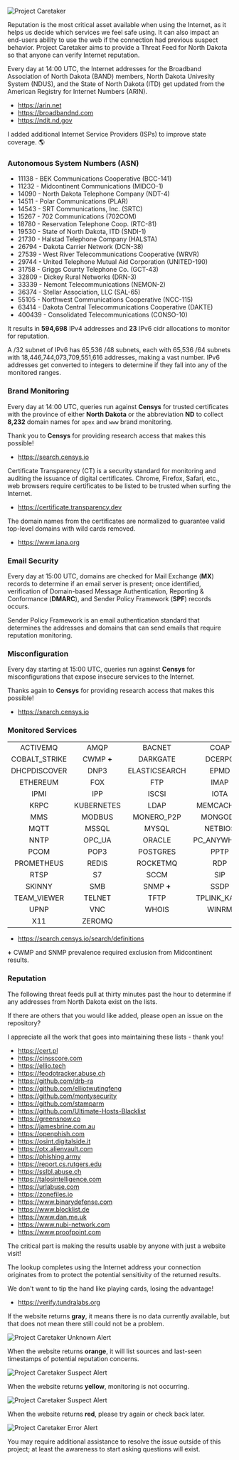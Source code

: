 ![Project Caretaker](images/caretaker.png)

Reputation is the most critical asset available when using the Internet, as it helps us decide which services we feel safe using. It can also impact an end-users ability to use the web if the connection had previous suspect behavior. Project Caretaker aims to provide a Threat Feed for North Dakota so that anyone can verify Internet reputation.

Every day at 14:00 UTC, the Internet addresses for the Broadband Association of North Dakota (BAND) members, North Dakota Univesity System (NDUS), and the State of North Dakota (ITD) get updated from the American Registry for Internet Numbers (ARIN).

- https://arin.net
- https://broadbandnd.com
- https://ndit.nd.gov

I added additional Internet Service Providers (ISPs) to improve state coverage. :earth_americas:

### Autonomous System Numbers (ASN)

* 11138 - BEK Communications Cooperative (BCC-141)
* 11232 - Midcontinent Communications (MIDCO-1)
* 14090 - North Dakota Telephone Company (NDT-4)
* 14511 - Polar Communications (PLAR)
* 14543 - SRT Communications, Inc. (SRTC)
* 15267 - 702 Communications (702COM)
* 18780 - Reservation Telephone Coop. (RTC-81)
* 19530 - State of North Dakota, ITD (SNDI-1)
* 21730 - Halstad Telephone Company (HALSTA)
* 26794 - Dakota Carrier Network (DCN-38)
* 27539 - West River Telecommunications Cooperative (WRVR)
* 29744 - United Telephone Mutual Aid Corporation (UNITED-190)
* 31758 - Griggs County Telephone Co. (GCT-43)
* 32809 - Dickey Rural Networks (DRN-3)
* 33339 - Nemont Telecommunications (NEMON-2)
* 36374 - Stellar Association, LLC (SAL-65)
* 55105 - Northwest Communications Cooperative (NCC-115)
* 63414 - Dakota Central Telecommunications Cooperative (DAKTE)
* 400439 - Consolidated Telecommunications (CONSO-10)

It results in **594,698** IPv4 addresses and **23** IPv6 cidr allocations to monitor for reputation. 

A /32 subnet of IPv6 has 65,536 /48 subnets, each with 65,536 /64 subnets with 18,446,744,073,709,551,616 addresses, making a vast number. IPv6 addresses get converted to integers to determine if they fall into any of the monitored ranges.

### Brand Monitoring

Every day at 14:00 UTC, queries run against **Censys** for trusted certificates with the province of either **North Dakota** or the abbreviation **ND** to collect **8,232** domain names for ```apex``` and ```www``` brand monitoring.

Thank you to **Censys** for providing research access that makes this possible!

- https://search.censys.io

Certificate Transparency (CT) is a security standard for monitoring and auditing the issuance of digital certificates. Chrome, Firefox, Safari, etc., web browsers require certificates to be listed to be trusted when surfing the Internet.

- https://certificate.transparency.dev

The domain names from the certificates are normalized to guarantee valid top-level domains with wild cards removed.

- https://www.iana.org

### Email Security

Every day at 15:00 UTC, domains are checked for Mail Exchange (**MX**) records to determine if an email server is present; once identified, verification of Domain-based Message Authentication, Reporting & Conformance (**DMARC**), and Sender Policy Framework (**SPF**) records occurs.

Sender Policy Framework is an email authentication standard that determines the addresses and domains that can send emails that require reputation monitoring.

### Misconfiguration

Every day starting at 15:00 UTC, queries run against **Censys** for misconfigurations that expose insecure services to the Internet. 

Thanks again to **Censys** for providing research access that makes this possible!

- https://search.censys.io

### Monitored Services

|     |     |     |     |
|:---:|:---:|:---:|:---:|
| ACTIVEMQ | AMQP | BACNET |COAP |
| COBALT_STRIKE | CWMP **+** | DARKGATE | DCERPC |
| DHCPDISCOVER | DNP3 | ELASTICSEARCH | EPMD |
| ETHEREUM | FOX | FTP | IMAP |
| IPMI | IPP | ISCSI | IOTA |
| KRPC | KUBERNETES | LDAP | MEMCACHED |
| MMS | MODBUS | MONERO_P2P | MONGODB | 
| MQTT | MSSQL | MYSQL | NETBIOS | 
| NNTP |  OPC_UA | ORACLE | PC_ANYWHERE |
| PCOM | POP3 | POSTGRES | PPTP |
|  PROMETHEUS | REDIS | ROCKETMQ | RDP |
| RTSP | S7 | SCCM | SIP |
| SKINNY | SMB | SNMP **+** | SSDP |
| TEAM_VIEWER | TELNET | TFTP | TPLINK_KASA |
| UPNP | VNC | WHOIS | WINRM |
| X11 | ZEROMQ |

- https://search.censys.io/search/definitions

**+** CWMP and SNMP prevalence required exclusion from Midcontinent results.

### Reputation

The following threat feeds pull at thirty minutes past the hour to determine if any addresses from North Dakota exist on the lists. 

If there are others that you would like added, please open an issue on the repository?

I appreciate all the work that goes into maintaining these lists - thank you!

- https://cert.pl
- https://cinsscore.com
- https://ellio.tech
- https://feodotracker.abuse.ch
- https://github.com/drb-ra
- https://github.com/elliotwutingfeng
- https://github.com/montysecurity
- https://github.com/stamparm
- https://github.com/Ultimate-Hosts-Blacklist
- https://greensnow.co
- https://jamesbrine.com.au
- https://openphish.com
- https://osint.digitalside.it
- https://otx.alienvault.com
- https://phishing.army
- https://report.cs.rutgers.edu
- https://sslbl.abuse.ch
- https://talosintelligence.com
- https://urlabuse.com
- https://zonefiles.io
- https://www.binarydefense.com
- https://www.blocklist.de
- https://www.dan.me.uk
- https://www.nubi-network.com
- https://www.proofpoint.com

The critical part is making the results usable by anyone with just a website visit!

The lookup completes using the Internet address your connection originates from to protect the potential sensitivity of the returned results.

We don't want to tip the hand like playing cards, losing the advantage!

- https://verify.tundralabs.org

If the website returns **gray**, it means there is no data currently available, but that does not mean there still could not be a problem. 

![Project Caretaker Unknown Alert](images/unknown.png)

When the website returns **orange**, it will list sources and last-seen timestamps of potential reputation concerns.

![Project Caretaker Suspect Alert](images/suspect.png)

When the website returns **yellow**, monitoring is not occurring.

![Project Caretaker Suspect Alert](images/monitor.png)

When the website returns **red**, please try again or check back later.

![Project Caretaker Error Alert](images/error.png)

You may require additional assistance to resolve the issue outside of this project; at least the awareness to start asking questions will exist.
